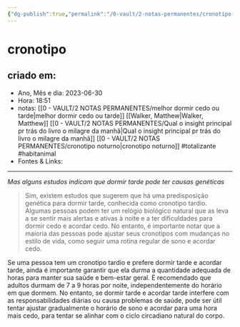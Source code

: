 ```yaml
---
{"dg-publish":true,"permalink":"/0-vault/2-notas-permanentes/cronotipo-noturno/","tags":["permanente","totalizante","habitanimal"],"dgHomeLink":true,"dgShowLocalGraph":true,"dgShowFileTree":true,"dgEnableSearch":true,"noteIcon":""}
---
```


# cronotipo

## criado em: 
-  Ano, Mês e dia: 2023-06-30
- Hora: 18:51
- notas: [[0 - VAULT/2 NOTAS PERMANENTES/melhor dormir cedo ou tarde\|melhor dormir cedo ou tarde]]
[[Walker, Matthew\|Walker, Matthew]]
[[0 - VAULT/2 NOTAS PERMANENTES/Qual o insight principal pr trás do livro o milagre da manhã\|Qual o insight principal pr trás do livro o milagre da manhã]]
[[0 - VAULT/2 NOTAS PERMANENTES/cronotipo noturno\|cronotipo noturno]]
 #totalizante #habitanimal 
- Fontes & Links: 
---

*Mas alguns estudos indicam que dormir tarde pode ter causas genéticas*

>Sim, existem estudos que sugerem que há uma predisposição genética para dormir tarde, conhecida como cronotipo tardio. Algumas pessoas podem ter um relógio biológico natural que as leva a se sentir mais alertas e ativas à noite e a ter dificuldades para dormir cedo e acordar cedo. No entanto, é importante notar que a maioria das pessoas pode ajustar seus cronotipos com mudanças no estilo de vida, como seguir uma rotina regular de sono e acordar cedo.

Se uma pessoa tem um cronotipo tardio e prefere dormir tarde e acordar tarde, ainda é importante garantir que ela durma a quantidade adequada de horas para manter sua saúde e bem-estar geral. É recomendado que adultos durmam de 7 a 9 horas por noite, independentemente do horário em que dormem. No entanto, se dormir tarde e acordar tarde interfere com as responsabilidades diárias ou causa problemas de saúde, pode ser útil tentar ajustar gradualmente o horário de sono e acordar para uma hora mais cedo, para tentar se alinhar com o ciclo circadiano natural do corpo.